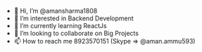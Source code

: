 - 👋 Hi, I’m @amansharma1808
- 👀 I’m interested in Backend Development
- 🌱 I’m currently learning ReactJs
- 💞️ I’m looking to collaborate on Big Projects
- 📫 How to reach me 8923570151 (Skype => @aman.ammu593)

<!---
amansharma1808/amansharma1808 is a ✨ special ✨ repository because its `README.md` (this file) appears on your GitHub profile.
You can click the Preview link to take a look at your changes.
--->
